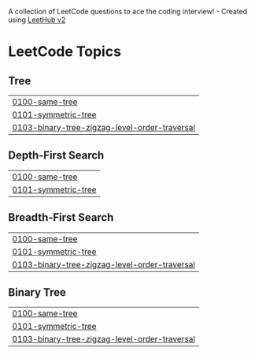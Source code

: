 A collection of LeetCode questions to ace the coding interview! - Created using [LeetHub v2](https://github.com/arunbhardwaj/LeetHub-2.0)
<!---LeetCode Topics Start-->
# LeetCode Topics
## Tree
|  |
| ------- |
| [0100-same-tree](https://github.com/Anany-khare/Leetcode/tree/master/0100-same-tree) |
| [0101-symmetric-tree](https://github.com/Anany-khare/Leetcode/tree/master/0101-symmetric-tree) |
| [0103-binary-tree-zigzag-level-order-traversal](https://github.com/Anany-khare/Leetcode/tree/master/0103-binary-tree-zigzag-level-order-traversal) |
## Depth-First Search
|  |
| ------- |
| [0100-same-tree](https://github.com/Anany-khare/Leetcode/tree/master/0100-same-tree) |
| [0101-symmetric-tree](https://github.com/Anany-khare/Leetcode/tree/master/0101-symmetric-tree) |
## Breadth-First Search
|  |
| ------- |
| [0100-same-tree](https://github.com/Anany-khare/Leetcode/tree/master/0100-same-tree) |
| [0101-symmetric-tree](https://github.com/Anany-khare/Leetcode/tree/master/0101-symmetric-tree) |
| [0103-binary-tree-zigzag-level-order-traversal](https://github.com/Anany-khare/Leetcode/tree/master/0103-binary-tree-zigzag-level-order-traversal) |
## Binary Tree
|  |
| ------- |
| [0100-same-tree](https://github.com/Anany-khare/Leetcode/tree/master/0100-same-tree) |
| [0101-symmetric-tree](https://github.com/Anany-khare/Leetcode/tree/master/0101-symmetric-tree) |
| [0103-binary-tree-zigzag-level-order-traversal](https://github.com/Anany-khare/Leetcode/tree/master/0103-binary-tree-zigzag-level-order-traversal) |
<!---LeetCode Topics End-->